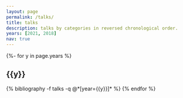 ```yaml
---
layout: page
permalink: /talks/
title: talks
description: talks by categories in reversed chronological order.
years: [2021, 2018]
nav: true
---
```

<!-- _pages/talks.md -->
<div class="publications">

{%- for y in page.years %}
  <h2 class="year">{{y}}</h2>
  {% bibliography -f talks -q @*[year={{y}}]* %}
{% endfor %}

</div>
